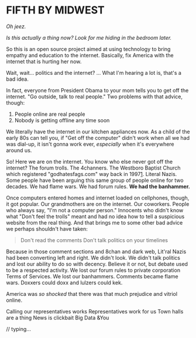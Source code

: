 # FIFTH BY MIDWEST

*Oh jeez.*

*Is this actually a thing now? Look for me hiding in the bedroom later.*

So this is an open source project aimed at using technology to bring empathy and education to the internet. Basically, fix America with the internet that is hurting her now. 

Wait, wait... politics and the internet? ... What I'm hearing a lot is, that's a bad idea.

In fact, everyone from President Obama to your mom tells you to get off the internet. "Go outside, talk to real people." Two problems with that advice, though: 

1. People online are real people
2. Nobody is getting offline any time soon

We literally have the internet in our kitchen appliances now. As a child of the early 80s can tell you, if "Get off the computer" didn't work when all we had was dial-up, it isn't gonna work ever, *especially* when it's everywhere around us. 

So! Here we are on the internet. You know who else never got off the internet? The forum trolls. The 4channers. The Westboro Baptist Church which registered "godhatesfags.com" way back in 1997[1](https://whois.icann.org/en/lookup?name=godhatesfags.com). Literal Nazis. Some people have been arguing this same group of people online for two decades. We had flame wars. We had forum rules. **We had the banhammer.**

Once computers entered homes and internet loaded on cellphones, though, it got popular. Our grandmothers are on the internet. Our coworkers. People who always say, "I'm not a computer person." Innocents who didn't know what "Don't feel the trolls" meant and had no idea how to tell a suspicious website from the real thing. And that brings me to some other bad advice we perhaps shouldn't have taken: 

> Don't read the comments
> Don't talk politics on your timelines

Because in those comment sections and 8chan and dark web, Lit'ral Nazis had been converting left and right. We didn't look. We didn't talk politics and lost our ability to do so with decency. Believe it or not, but debate used to be a respected activity. We lost our forum rules to private corporation Terms of Services. We lost our banhammers. Comments became flame wars. Doxxers could doxx and lulzers could kek.

America was *so shocked* that there was that much prejudice and vitriol online.  

Calling our representatives works
Representatives work for us
Town halls are a thing
News is clickbait
Big Data &You

// typing...

